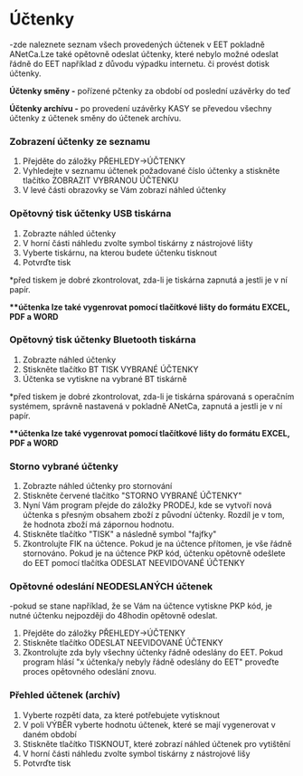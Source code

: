 # Účtenky

-zde naleznete seznam všech provedených účtenek v EET pokladně ANetCa.Lze také opětovně odeslat účtenky, které nebylo možné odeslat řádně do EET například z důvodu výpadku internetu. či provést dotisk účtenky.

**Účtenky směny -** pořízené pčtenky za období od poslední uzávěrky do teď

**Účtenky archívu -** po provedení uzávěrky KASY se převedou všechny účtenky z účtenek směny do účtenek archívu.

### Zobrazení účtenky ze seznamu

1. Přejděte do záložky PŘEHLEDY-&gt;ÚČTENKY
2. Vyhledejte v seznamu účtenek požadované číslo účtenky a stiskněte tlačítko ZOBRAZIT VYBRANOU ÚČTENKU
3. V levé části obrazovky se Vám zobrazí náhled účtenky

### Opětovný tisk účtenky USB tiskárna

1. Zobrazte náhled účtenky
2. V horní části náhledu zvolte symbol tiskárny z nástrojové lišty
3. Vyberte tiskárnu, na kterou budete účtenku tisknout
4. Potvrďte tisk

\*před tiskem je dobré zkontrolovat, zda-li je tiskárna zapnutá a jestli je v ní papír.

**\*\*účtenka lze také vygenrovat pomocí tlačítkové lišty do formátu EXCEL, PDF  a WORD**

### Opětovný tisk účtenky Bluetooth tiskárna

1. Zobrazte náhled účtenky
2. Stiskněte tlačítko BT TISK VYBRANÉ ÚČTENKY
3. Účtenka se vytiskne na vybrané BT tiskárně

\*před tiskem je dobré zkontrolovat, zda-li je tiskárna spárovaná s operačním systémem, správně nastavená v pokladně ANetCa, zapnutá a jestli je v ní papír.

**\*\*účtenka lze také vygenrovat pomocí tlačítkové lišty do formátu EXCEL, PDF  a WORD**

### Storno vybrané účtenky

1. Zobrazte náhled účtenky pro stornování
2. Stiskněte červené tlačítko "STORNO VYBRANÉ ÚČTENKY"
3. Nyní Vám program přejde do záložky PRODEJ, kde se vytvoří nová účtenka s přesným obsahem zboží z původní účtenky. Rozdíl je v tom, že hodnota zboží má zápornou hodnotu.
4. Stiskněte tlačítko "TISK" a následně symbol "fajfky"
5. Zkontrolujte FIK na účtence. Pokud je na účtence přítomen, je vše řádně stornováno. Pokud je na účtence PKP kód, účtenku opětovně odešlete do EET pomocí tlačítka ODESLAT NEEVIDOVANÉ ÚČTENKY

### Opětovné odeslání NEODESLANÝCH účtenek

-pokud se stane například, že se Vám na účtence vytiskne PKP kód, je nutné účtenku nejpozději do 48hodin opětovně odeslat.

1. Přejděte do záložky PŘEHLEDY-&gt;ÚČTENKY
2. Stiskněte tlačítko ODESLAT NEEVIDOVANÉ ÚČTENKY
3. Zkontrolujte zda byly všechny účtenky řádně odeslány do EET. Pokud program hlásí "x účtenka/y nebyly řádně odeslány do EET" proveďte proces opětovného odeslání znovu.

### Přehled účtenek \(archív\)

1. Vyberte rozpětí data, za které potřebujete vytisknout
2. V poli VÝBĚR vyberte hodnotu účtenek, které se mají vygenerovat v daném období
3. Stiskněte tlačítko TISKNOUT, které zobrazí náhled účtenek pro vytištění
4. V horní části náhledu zvolte symbol tiskárny z nástrojové lišy
5. Potvrďte tisk




